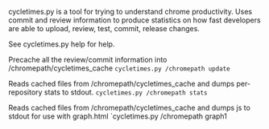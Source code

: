 cycletimes.py is a tool for trying to understand
chrome productivity. Uses commit and review information
to produce statistics on how fast developers are
able to upload, review, test, commit, release changes.

See cycletimes.py help for help.

Precache all the review/commit information into
/chromepath/cycletimes_cache
`cycletimes.py /chromepath update`

Reads cached files from /chromepath/cycletimes_cache
and dumps per-repository stats to stdout.
`cycletimes.py /chromepath stats`

Reads cached files from /chromepath/cycletimes_cache
and dumps js to stdout for use with graph.html
`cycletimes.py /chromepath graph1
